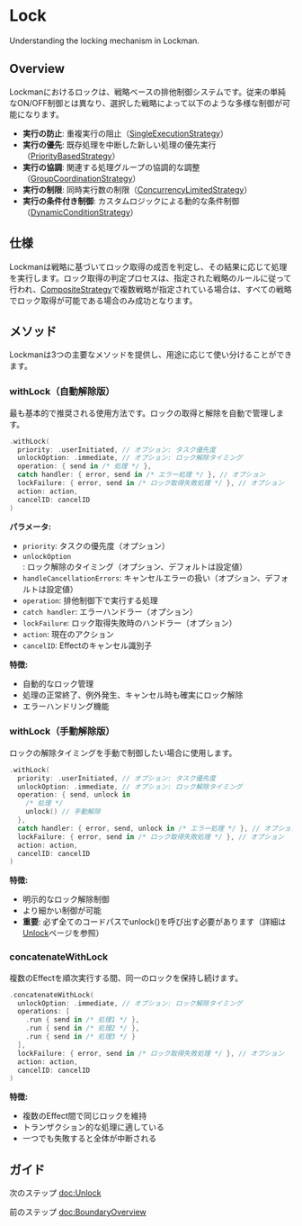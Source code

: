 # Lock

Understanding the locking mechanism in Lockman.

## Overview

Lockmanにおけるロックは、戦略ベースの排他制御システムです。従来の単純なON/OFF制御とは異なり、選択した戦略によって以下のような多様な制御が可能になります。

- **実行の防止**: 重複実行の阻止（[SingleExecutionStrategy](<doc:SingleExecutionStrategy>)）
- **実行の優先**: 既存処理を中断した新しい処理の優先実行（[PriorityBasedStrategy](<doc:PriorityBasedStrategy>)）
- **実行の協調**: 関連する処理グループの協調的な調整（[GroupCoordinationStrategy](<doc:GroupCoordinationStrategy>)）
- **実行の制限**: 同時実行数の制限（[ConcurrencyLimitedStrategy](<doc:ConcurrencyLimitedStrategy>)）
- **実行の条件付き制御**: カスタムロジックによる動的な条件制御（[DynamicConditionStrategy](<doc:DynamicConditionStrategy>)）

## 仕様

Lockmanは戦略に基づいてロック取得の成否を判定し、その結果に応じて処理を実行します。ロック取得の判定プロセスは、指定された戦略のルールに従って行われ、[CompositeStrategy](<doc:CompositeStrategy>)で複数戦略が指定されている場合は、すべての戦略でロック取得が可能である場合のみ成功となります。

## メソッド

Lockmanは3つの主要なメソッドを提供し、用途に応じて使い分けることができます。

### withLock（自動解除版）

最も基本的で推奨される使用方法です。ロックの取得と解除を自動で管理します。

```swift
.withLock(
  priority: .userInitiated, // オプション: タスク優先度
  unlockOption: .immediate, // オプション: ロック解除タイミング
  operation: { send in /* 処理 */ },
  catch handler: { error, send in /* エラー処理 */ }, // オプション
  lockFailure: { error, send in /* ロック取得失敗処理 */ }, // オプション
  action: action,
  cancelID: cancelID
)
```

**パラメータ:**
- `priority`: タスクの優先度（オプション）
- `unlockOption`: ロック解除のタイミング（オプション、デフォルトは設定値）
- `handleCancellationErrors`: キャンセルエラーの扱い（オプション、デフォルトは設定値）
- `operation`: 排他制御下で実行する処理
- `catch handler`: エラーハンドラー（オプション）
- `lockFailure`: ロック取得失敗時のハンドラー（オプション）
- `action`: 現在のアクション
- `cancelID`: Effectのキャンセル識別子

**特徴:**
- 自動的なロック管理
- 処理の正常終了、例外発生、キャンセル時も確実にロック解除
- エラーハンドリング機能

### withLock（手動解除版）

ロックの解除タイミングを手動で制御したい場合に使用します。

```swift
.withLock(
  priority: .userInitiated, // オプション: タスク優先度
  unlockOption: .immediate, // オプション: ロック解除タイミング
  operation: { send, unlock in 
    /* 処理 */
    unlock() // 手動解除
  },
  catch handler: { error, send, unlock in /* エラー処理 */ }, // オプション
  lockFailure: { error, send in /* ロック取得失敗処理 */ }, // オプション
  action: action,
  cancelID: cancelID
)
```

**特徴:**
- 明示的なロック解除制御
- より細かい制御が可能
- **重要**: 必ず全てのコードパスでunlock()を呼び出す必要があります（詳細は[Unlock](<doc:Unlock>)ページを参照）

### concatenateWithLock

複数のEffectを順次実行する間、同一のロックを保持し続けます。

```swift
.concatenateWithLock(
  unlockOption: .immediate, // オプション: ロック解除タイミング
  operations: [
    .run { send in /* 処理1 */ },
    .run { send in /* 処理2 */ },
    .run { send in /* 処理3 */ }
  ],
  lockFailure: { error, send in /* ロック取得失敗処理 */ }, // オプション
  action: action,
  cancelID: cancelID
)
```

**特徴:**
- 複数のEffect間で同じロックを維持
- トランザクション的な処理に適している
- 一つでも失敗すると全体が中断される

## ガイド

次のステップ <doc:Unlock>

前のステップ <doc:BoundaryOverview>
